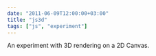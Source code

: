 ```yaml
---
date: "2011-06-09T12:00:00+03:00"
title: "js3d"
tags: ["js", "experiment"]
---
```


An experiment with 3D rendering on a 2D Canvas.

<!--more-->

<style>
    .post {
        max-width: none;
        width: 600px;
        padding: 0;
    }
</style>

<canvas id="c"></canvas>

<script>
// set up canvas for drawing
c=document.getElementById('c'),
_W=600,
_H=600;
c.width=_W;
c.height=_H;
c=c.getContext('2d');

// rotation
function vRx(v,s){is=Math.sin(s),ic=Math.cos(s);return [v[0],v[1]*ic-v[2]*is,v[1]*is+v[2]*ic]}
function vRy(v,s){is=Math.sin(s),ic=Math.cos(s);return [v[2]*is+v[0]*ic,v[1],v[2]*ic-v[0]*is]}
function vRz(v,s){is=Math.sin(s),ic=Math.cos(s);return [v[0]*ic-v[1]*is,v[0]*is+v[1]*ic,v[2]]}
// scalar mul
function vs(v,s){return [v[0]*s,v[1]*s,v[2]*s]}
// length
function vl(v,s){return Math.sqrt(v[0]*v[0] + v[1]*v[1] + v[2]*v[2])}
// add
function va(v,s){return [v[0]+s[0],v[1]+s[1],v[2]+s[2]]}
function vd(v,s){return [v[0]*s[0],v[1]*s[1],v[2]*s[2]]}
// vector dot
function vmd(v,s){return v[0]*s[0]+v[1]*s[1]+v[2]*s[2]}
// vector cross
function vmc(v,s){return [v[1]*s[2]-s[1]*v[2],s[0]*v[2]-v[0]*s[2],v[0]*s[1]-s[0]*v[1]]}
// vector normalize
function vn(v){return vs(v,1/vl(v))}
// face coordinize
function fc(f,p){r=[];for(var i in f)r.push(p[f[i]]);return r}
// face normal
function fn(v){r=vs(v[0],-1);return vn(vmc(va(v[1],r),va(v[2],r)))}

// conversion from 3d to 2d
C=[_W/2,_H/2,0];
function v2D(v,s){r=[];r[2]=((s=v[2]/2)+30)/30;r[0]=C[0]-v[0]*r[2]*10;r[1]=C[1]-v[1]*r[2]*10;r[2]=C[2]+r[2]*3;return r}

for(a in c)(function(a){c[a[0]+(a[6]||'')]=(''+c[a])[27]?c[a]:function(_){c[a]=_}})(a);

function dF(p,f,color){
    c.ba();
    c.fy(hsla(color));
    //c.sS(hsla(color));
    c.m(p[f[0]][0],p[f[0]][1]);
    for(var i=1; i<f.length;i++)
        c.l(p[f[i]][0],p[f[i]][1]);
    c.l(p[f[0]][0],p[f[0]][1]);
    c.ca();
    //c.s();
    c.f();
}

function zcentroid(a,points){
    var r = 0;
    for(var i in a)
        r += points[a[i]][2];
    return r / a.length;
}

function range(len){
    var r = [];
    for(var i =0; i < len; i++)
        r.push(i);
    return r;
}

Ordered = [];
function orderFaces(points,faces){
    var centroids = app(faces,zcentroid,points);
    if(faces.length != Ordered.length)
        Ordered=range(faces.length);
    Ordered.sort(function(a,b){return centroids[a] - centroids[b]});
}

function drawFaces(points,faces,colors){
    orderFaces(points,faces);
    for(var i in Ordered)
        dF(points,faces[Ordered[i]],colors[Ordered[i]])
}

// color string
//  HSLa
function hsla(v){return 'hsla('+v[0]+','+v[1]+'%,'+v[2]+'%,'+v[3]+')'}

// functional programming
function app(p,func,a,b){
    var r=[];
    for(var i in p)
        r[i]=func(p[i],a,b);
    return r;
}

function timeRotate(p,time){
    return vRx(vRy(p,time),0.5);
    //return vRx(vRy(vRz(p,time*4),time),0.4*time);
    //return vRy(vRz(p,time*4),time);
    //return vRx(vRy(p,0.4),0.4);
}

function animate(p,time){
    return timeRotate(lxd(p,time*10),time);
}

Light=vn([1,1,1]);
Ambient=20;

function shade(idx,points,face,colors){
    var v = Math.abs(vmd(fn(fc(face[idx],points)),Light));
    return [5,80,Math.max(Ambient,70*v),0.8]
}

function spherize(v){return vs(v,13/vl(v))}
function wave(v,time){return [v[0],v[1]+Math.cos(Math.sqrt(v[0]*v[0]+v[2]*v[2])/2+time)*3,v[2]]}
function wavex(v,time){
    var r=vl(v);
    var r2=(v[0]*v[0]+v[1]*v[1]+v[2]*v[2])/32 + Math.sin(time/3);
    //var t=Math.atan(v[0]/v[1]);
    n = [v[0]*Math.sin(r2)-v[1]*Math.cos(r2),v[0]*Math.cos(r2)+v[1]*Math.sin(r2),v[2]]
    //n = [(v[0]-v[1])*(v[0]+v[1])/r,2*v[0]*v[1]/r,v[2]];
    vdist = ((v[0]-n[0])*(v[0]-n[0])+(v[1]-n[1])*(v[1]-n[1]))/32;
    return [n[0],n[1],n[2]+vdist]
    //return v;
}

function lxd(v,time){
    h = 16;
    cs = Math.cos(time/8);
    th = cs * h;
    diff = Math.abs(th - v[1])/4;
    m = Math.pow(1.5 + cs/1.2,-diff) + 1;
    return [v[0]*m,v[1],v[2]*m]
}

function tr(v){return [v[0]+Math.cos(time),v[1],v[2]]}
    
function R(time){
    Time = time;
    // particles and links
    links=14;
    elems=19;
    w=0;
    Points=[];
    Faces=[];
    for(i=0;i<links;i++){
        for(z=elems;z--;){
            Points.push([Math.cos(z*2*Math.PI/elems),i-links/2,Math.sin(z*2*Math.PI/elems)]);
            if(i<links-1)
                Faces.push([i*elems+z,i*elems+(z+1)%elems,(i+1)*elems+(z+1)%elems,(i+1)*elems+z]);
        }
    }
    /*
    for(i=0;i<links;i++){
        for(j=0;j<links;j++){
            Points.push([i,j,0]);
            if((j<links-1)&&(i<links-1)){
                Faces.push([i*links+j,i*links+j+1,(i+1)*links+j+1,(i+1)*links+j]);
                //Faces.push([i*links+j,i*links+j+1,(i+1)*links+j+1]);
                //Faces.push([i*links+j,(i+1)*links+j+1,(i+1)*links+j]);
            }
        }
    }*/
    //Points = app(Points,va,[0,-links/2,0]);
    Points = app(Points,vs,32/links);
    Points = app(Points,vd,[links/16,1,links/16]);
    //Points = app(Points,spherize);
}
R(0);

function callback(){
    //c.globalCompositeOperation ="source-over";
    c.ce(0,0,_W,_H);
    //c.globalCompositeOperation ="lighter";
    Time += 0.03;
    var p = app(Points,animate,Time);
    var colors = app(range(Faces.length),shade,p,Faces);
    //Light = vRy(Light,0.1*Math.cos(Time)+0.1);
    drawFaces(app(p,v2D),Faces,colors);
}

setInterval(callback, 30);
</script>